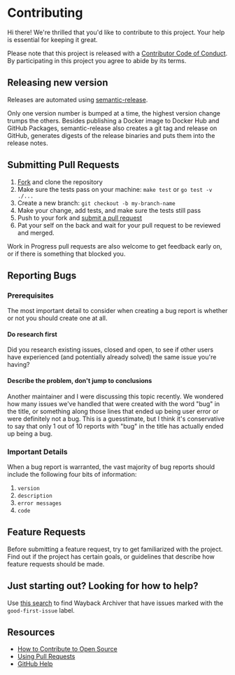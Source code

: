 # Contributing

Hi there! We're thrilled that you'd like to contribute to this project. Your help is essential for keeping it great.

Please note that this project is released with a [Contributor Code of Conduct][code-of-conduct]. By participating in this project you agree to abide by its terms.

## Releasing new version

Releases are automated using [semantic-release](https://github.com/semantic-release/semantic-release).

Only one version number is bumped at a time, the highest version change trumps the others.
Besides publishing a Docker image to Docker Hub and GitHub Packages, semantic-release also
creates a git tag and release on GitHub, generates digests of the release binaries and puts
them into the release notes.

## Submitting Pull Requests

1. [Fork][fork] and clone the repository
1. Make sure the tests pass on your machine: `make test` or `go test -v ./...`
1. Create a new branch: `git checkout -b my-branch-name`
1. Make your change, add tests, and make sure the tests still pass
1. Push to your fork and [submit a pull request][pr]
1. Pat your self on the back and wait for your pull request to be reviewed and merged.

Work in Progress pull requests are also welcome to get feedback early on, or if there is something that blocked you.

## Reporting Bugs

### Prerequisites

The most important detail to consider when creating a bug report is whether or not you should create one at all.

#### Do research first

Did you research existing issues, closed and open, to see if other users have experienced
(and potentially already solved) the same issue you're having?

#### Describe the problem, don't jump to conclusions

Another maintainer and I were discussing this topic recently. We wondered how many issues
we've handled that were created with the word "bug" in the title, or something along those
lines that ended up being user error or were definitely not a bug. This is a guesstimate,
but I think it's conservative to say that only 1 out of 10 reports with "bug" in the title
has actually ended up being a bug.

### Important Details

When a bug report is warranted, the vast majority of bug reports should include the following
four bits of information:

1. `version`
1. `description`
1. `error messages`
1. `code`

## Feature Requests

Before submitting a feature request, try to get familiarized with the project. Find out if the 
project has certain goals, or guidelines that describe how feature requests should be made.

## Just starting out? Looking for how to help?

Use [this search][good-first-issue-search] to find Wayback Archiver that have issues marked with the `good-first-issue` label.

## Resources

- [How to Contribute to Open Source](https://opensource.guide/how-to-contribute/)
- [Using Pull Requests](https://help.github.com/articles/about-pull-requests/)
- [GitHub Help](https://help.github.com)

[fork]: https://github.com/wabarc/wayback/fork
[pr]: https://github.com/wabarc/wayback/compare
[change-log]: CHANGELOG.md
[code-of-conduct]: CODE_OF_CONDUCT.md
[good-first-issue-search]: https://github.com/search?q=org%3Awabarc+good-first-issues%3A%3E0
